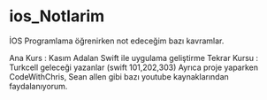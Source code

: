 # ios_Notlarim
İOS Programlama öğrenirken not edeceğim bazı kavramlar.

Ana Kurs : Kasım Adalan Swift ile uygulama geliştirme
Tekrar Kursu : Turkcell geleceği yazanlar (swift 101,202,303)
Ayrıca proje yaparken CodeWithChris, Sean allen gibi bazı youtube kaynaklarından faydalanıyorum.
